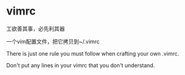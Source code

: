 vimrc
=====
工欲善其事，必先利其器

一个vim配置文件，把它拷贝到~/.vimrc

There is just one rule you must follow when crafting your own .vimrc.

Don't put any lines in your vimrc that you don't understand.
